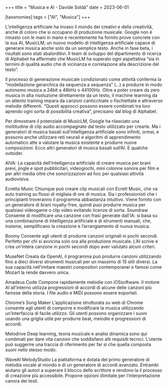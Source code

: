 +++
title = "Musica e AI - Davide Soldà"
date = 2023-06-01

[taxonomies]
tags = ["AI", "Musica"]
+++

L’intelligenza artificiale ha invaso il mondo dei creativi e della creatività, anche
di coloro che si occupano di produzione musicale. Google non è rimasto con le
mani in mano e recentemente ha fornito prove concrete con la sua AI,
MusicLM, un nuovo modello di intelligenza artificiale capace di generare
musica anche solo da un semplice testo. Anche in fase beta, i risultati sono
stati sbalorditivi. Il team di sviluppo del dipartimento di ricerca di Alphabet ha
affermato che MusicLM ha superato ogni aspettativa “sia in termini di qualità
audio che di vicinanza e correlazione alla descrizione del testo”.

Il processo di generazione musicale condizionato come attività conferma la
“modellazione gerarchica da sequenza a sequenza” (…) a produrre in modo
autonomo musica a 24bit a 48kHz o 44100Hz. Oltre a poter creare da zero
musica in alta risoluzione direttamente da un testo, il machine learning da un
attento training impara da canzoni canticchiate o fischiettate e attraverso
melodie differenti. “Questi approcci possono essere combinati tra loro
aprendo ogni sorta di possibilità creativa”, precisano dal blog di Alphabet.

Per dimostrare il potenziale di MusicLM, Google ha rilasciato una moltitudine
di clip audio accompagnate dal testo utilizzato per crearle. Ma i generatori di
musica basati sull’intelligenza artificiale sono infiniti, ormai, e possono anche
utilizzare reti neurali e algoritmi di apprendimento automatico atte a valutare
la musica esistente e produrre nuove composizioni. Ecco altri generatori di
musica basati sull’AI. E qualche outsider.

AIVA: La capacità dell’intelligenza artificiale di creare musica per brani previ,
jingle e spot pubblicitari, videogiochi, mini colonne sonore per film e per altri
media oltre che sonorizzazioni ad hoc per qualsiasi attività audiovisiva.

Ecretta Music Chiunque può creare clip musicali con Ecrett Music, che va
auto training su flussi di migliaia di ore di musica. Sia i professionisti che i
principianti troveranno il programma abbastanza intuitivo. Viene fornito con
un generatore di brani royalty-free, quindi puoi produrre musica per qualsiasi
videogame o clip video evitando licenze di sorta.
Soundraw Consente di modificare una canzone con frasi generate dall’IA: si
basa su una combinazione di intelligenza artificiale e di strumenti manuali,
che, insieme, semplificano la creazione e l’arrangiamento di nuova musica.

Boomy Consente agli utenti di produrre canzoni originali in pochi secondi.
Perfetto per chi si avvicina solo ora alla produzione musicale. L’AI scrive e crea
un’intera canzone in pochi secondi dopo aver valutato alcuni criteri.

MuseNet Creata da OpenAI, il programma può produrre canzoni utilizzando
fino a dieci diversi strumenti musicali per un massimo di 15 stili diversi. La sua
capacità nell’imitare maestri compositori contemporanei e famosi come
Mozart la rende davvero unica.

Amadeus Code Compone rapidamente melodie con iOSsoftware. Il motore
AI all’interno utilizza progressioni di accordi di alcune delle canzoni più famose
della storia. I file audio e MIDI possono essere esportati.

Chrome’s Song Maker L’applicazione strutturata su web di Chrome
consente agli utenti di comporre e modificare la musica utilizzando
un’interfaccia di facile utilizzo. Gli utenti possono organizzare i suoni usando
una griglia utile per produrre beat, melodie e progressioni di accordi.

Melodrive Deep learning, teoria musicale e analisi dinamica sono qui
combinati per dare vita canzoni che soddisfano alti requisiti tecnici. L’utente può suggerire una traccia di riferimento per far sì che quella composta suoni nello stesso modo.

WaveAI MelodyStudio La piattaforma è dotata del primo generatore di melodia vocale al mondo e di un generatore di accordi avanzato. Entrambi aiutano gli autori a superare il blocco dello scrittore e rendono la il processo di creazione più accessibile. Propone opzioni illimitate per l’interpretazione canora dei testi.
